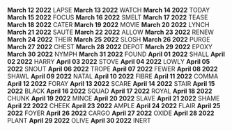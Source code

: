 **March 12 2022** LAPSE
**March 13 2022** WATCH
**March 14 2022** TODAY
**March 15 2022** FOCUS
**March 16 2022** SMELT
**March 17 2022** TEASE
**March 18 2022** CATER
**March 19 2022** MOVIE
**March 20 2022** LYNCH
**March 21 2022** SAUTE
**March 22 2022** ALLOW
**March 23 2022** RENEW
**March 24 2022** THEIR
**March 25 2022** SLOSH
**March 26 2022** PURGE
**March 27 2022** CHEST
**March 28 2022** DEPOT
**March 29 2022** EPOXY
**March 30 2022** NYMPH
**March 31 2022** FOUND
**April 01 2022** SHALL
**April 02 2022** HARRY
**April 03 2022** STOVE
**April 04 2022** LOWLY
**April 05 2022** SNOUT
**April 06 2022** TROPE
**April 07 2022** FEWER
**April 08 2022** SHAWL
**April 09 2022** NATAL
**April 10 2022** FIBRE
**April 11 2022** COMMA
**April 12 2022** FORAY
**April 13 2022** SCARE
**April 14 2022** STAIR
**April 15 2022** BLACK
**April 16 2022** SQUAD
**April 17 2022** ROYAL
**April 18 2022** CHUNK
**April 19 2022** MINCE
**April 20 2022** SLAVE
**April 21 2022** SHAME
**April 22 2022** CHEEK
**April 23 2022** AMPLE
**April 24 2022** FLAIR
**April 25 2022** FOYER
**April 26 2022** CARGO
**April 27 2022** OXIDE
**April 28 2022** PLANT
**April 29 2022** OLIVE
**April 30 2022** INERT
